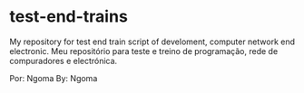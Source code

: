 # test-end-trains
My repository for test end train script of develoment, computer network end electronic.
Meu repositório para teste e treino de programação, rede de compuradores e electrónica.

Por: Ngoma
By: Ngoma

